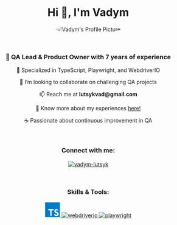 <h1 align="center">Hi 👋, I'm Vadym</h1>
<p align="center">
<img style="border-radius: 50%; width: 200px; height: 200px;" src="https://vadymlutsyk.com/static/media/self.e3e96ca2a2674b01e78a.png" alt="Vadym's Profile Picture">

</p>
<br>
<h3 align="center">🚀 QA Lead & Product Owner with 7 years of experience</h3>


<p align="center">🌱 Specialized in TypeScript, Playwright, and WebdriverIO</p>

<p align="center">🤝 I’m looking to collaborate on challenging QA projects</p>

<p align="center">📫 Reach me at <strong>lutsykvad@gmail.com</strong></p>

<p align="center">📄 Know more about my experiences <a href="https:vadymlutsyk.com">here!</a></p>

<p align="center">☕ Passionate about continuous improvement in QA</p>

<br>
<h3 align="center">Connect with me:</h3>
<p align="center">
  <a href="https://www.linkedin.com/in/vadimlutsyk/" target="blank">
    <img align="center" src="https://raw.githubusercontent.com/rahuldkjain/github-profile-readme-generator/master/src/images/icons/Social/linked-in-alt.svg" alt="vadym-lutsyk" height="30" width="40">
  </a>
  <!-- Add more icons as needed -->
</p>

<br>
<h3 align="center">Skills & Tools:</h3>
<p align="center">
  <!-- Add icons related to your skills/tools -->
  <a href="https://www.typescriptlang.org/" target="_blank" rel="noreferrer">
    <img src="https://raw.githubusercontent.com/devicons/devicon/master/icons/typescript/typescript-original.svg" alt="typescript" width="40" height="40"/>
  </a>
  <a href="https://webdriver.io/" target="_blank" rel="noreferrer">
    <img src="https://asset.brandfetch.io/idV7ZoyErg/idjjDL4vNp.svg" alt="webdriverio" width="40" height="40">
  </a>
  <a href="https://playwright.dev/" target="_blank" rel="noreferrer">
    <img src="https://asset.brandfetch.io/idpyc8TcWP/idEJ2Bgun2.png" alt="playwright" width="40" height="40">
  </a>
  <!-- Add more icons as needed -->
</p>
